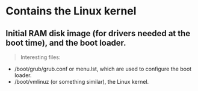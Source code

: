 # Contains the Linux kernel
## Initial RAM disk image (for drivers needed at the boot time), and the boot loader.

> Interesting files:
* /boot/grub/grub.conf or menu.lst, which are used to configure the boot loader.
* /boot/vmlinuz (or something similar), the Linux kernel.
